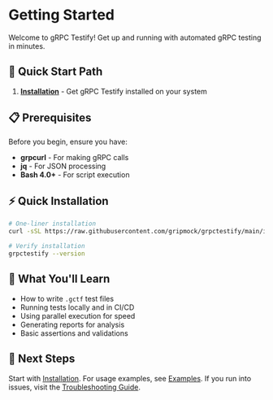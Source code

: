 # Getting Started

Welcome to gRPC Testify! Get up and running with automated gRPC testing in minutes.

## 🚀 Quick Start Path

1. **[Installation](installation.md)** - Get gRPC Testify installed on your system

## 📋 Prerequisites

Before you begin, ensure you have:

- **grpcurl** - For making gRPC calls
- **jq** - For JSON processing
- **Bash 4.0+** - For script execution

## ⚡ Quick Installation

```bash
# One-liner installation
curl -sSL https://raw.githubusercontent.com/gripmock/grpctestify/main/install.sh | bash

# Verify installation
grpctestify --version
```

## 🎯 What You'll Learn

- How to write `.gctf` test files
- Running tests locally and in CI/CD
- Using parallel execution for speed
- Generating reports for analysis
- Basic assertions and validations

## 🔗 Next Steps

Start with [Installation](installation.md). For usage examples, see [Examples](../guides/examples/). If you run into issues, visit the [Troubleshooting Guide](../advanced/troubleshooting.md).


